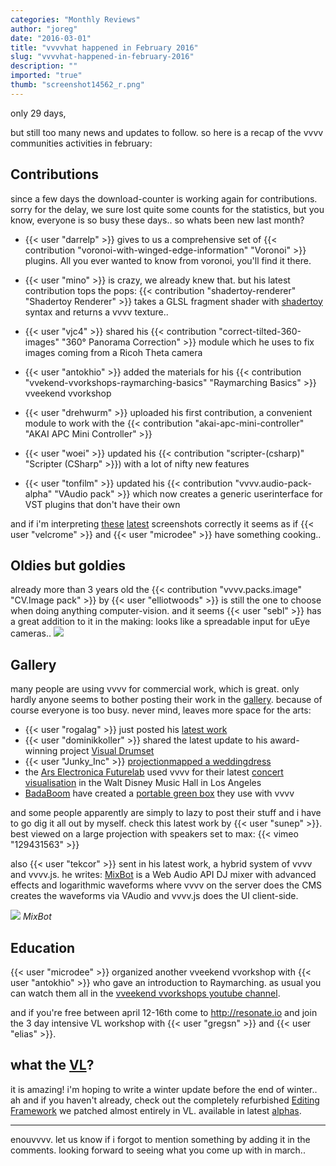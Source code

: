 ```yaml
---
categories: "Monthly Reviews"
author: "joreg"
date: "2016-03-01"
title: "vvvvhat happened in February 2016"
slug: "vvvvhat-happened-in-february-2016"
description: ""
imported: "true"
thumb: "screenshot14562_r.png"
---
```


only 29 days,

but still too many news and updates to follow. so here is a recap of the vvvv communities activities in february:

## Contributions

since a few days the download-counter is working again for contributions. sorry for the delay, we sure lost quite some counts for the statistics, but you know, everyone is so busy these days.. so whats been new last month?

* {{< user "darrelp" >}} gives to us a comprehensive set of {{< contribution "voronoi-with-winged-edge-information" "Voronoi" >}} plugins. All you ever wanted to know from voronoi, you'll find it there. 
* {{< user "mino" >}} is crazy, we already knew that. but his latest contribution tops the pops: {{< contribution "shadertoy-renderer" "Shadertoy Renderer" >}} takes a GLSL fragment shader with [shadertoy](https://www.shadertoy.com/) syntax and returns a vvvv texture..
* {{< user "vjc4" >}} shared his {{< contribution "correct-tilted-360-images" "360° Panorama Correction" >}} module which he uses to fix images coming from a Ricoh Theta camera
* {{< user "antokhio" >}} added the materials for his {{< contribution "vvekend-vvorkshops-raymarching-basics" "Raymarching Basics" >}} vveekend vvorkshop
* {{< user "drehwurm" >}} uploaded his first contribution, a convenient module to work with the {{< contribution "akai-apc-mini-controller" "AKAI APC Mini Controller" >}}

* {{< user "woei" >}} updated his {{< contribution "scripter-(csharp)" "Scripter (CSharp" >}}) with a lot of nifty new features
* {{< user "tonfilm" >}} updated his {{< contribution "vvvv.audio-pack-alpha" "VAudio pack" >}} which now creates a generic userinterface for VST plugins that don't have their own

and if i'm interpreting [these](/blog/strong-typing-made-easy) [latest](/blog/generictest) screenshots correctly it seems as if {{< user "velcrome" >}} and {{< user "microdee" >}} have something cooking..

## Oldies but goldies

already more than 3 years old the {{< contribution "vvvv.packs.image" "CV.Image pack" >}} by {{< user "elliotwoods" >}} is still the one to choose when doing anything computer-vision. and it seems {{< user "sebl" >}} has a great addition to it in the making: looks like a spreadable input for uEye cameras..
![](screenshot14562_r.png) 


## Gallery

many people are using vvvv for commercial work, which is great. only hardly anyone seems to bother posting their work in the [gallery](https://visualprogramming.net/#Showcase). because of course everyone is too busy. never mind, leaves more space for the arts:
* {{< user "rogalag" >}} just posted his [latest work](/blog/installation-review)
* {{< user "dominikkoller" >}} shared the latest update to his award-winning project [Visual Drumset](/blog/davidecks-drums-present-visualdrumset)
* {{< user "Junky_Inc" >}} [projectionmapped a weddingdress](/blog/wedding-dress-projection-mapping)
* the [Ars Electronica Futurelab](http://www.aec.at/futurelab) used vvvv for their latest [concert visualisation](http://www.aec.at/aeblog/2016/02/16/mothergoose/) in the Walt Disney Music Hall in Los Angeles
* [BadaBoom](https://legacy.vvvv.org/businesses/badaboom.berlin) have created a [portable green box](http://badaboom.berlin/2016/01/15/portable-green-box/) they use with vvvv

and some people apparently are simply to lazy to post their stuff and i have to go dig it all out by myself. check this latest work by {{< user "sunep" >}}. best viewed on a large projection with speakers set to max:
{{< vimeo "129431563" >}}

also {{< user "tekcor" >}} sent in his latest work, a hybrid system of vvvv and vvvv.js. he writes: [MixBot](http://www.symbioticcube.com/MixBot) is a Web Audio API DJ mixer with advanced effects and logarithmic waveforms where vvvv on the server does the CMS creates the waveforms via VAudio and vvvv.js does the UI client-side.

![](MixBotBeta_fb_m_r.jpg)
*MixBot*

## Education

{{< user "microdee" >}} organized another vveekend vvorkshop with {{< user "antokhio" >}} who gave an introduction to Raymarching. as usual you can watch them all in the [vveekend vvorkshops youtube channel](https://www.youtube.com/channel/UCa8Vqigdbq5Gam_6dcGdNBw).

and if you're free between april 12-16th come to <http://resonate.io> and join the 3 day intensive VL workshop with {{< user "gregsn" >}} and {{< user "elias" >}}.

## what the [VL](https://betadocs.vvvv.org/using-vvvv/vl.html)?

it is amazing! i'm hoping to write a winter update before the end of winter.. ah and if you haven't already, check out the completely refurbished [Editing Framework](/blog/2016/introducing-the-editing-framework) we patched almost entirely in VL. available in latest [alphas](https://legacy.vvvv.org/downloads/previews).

---
enouvvvv. let us know if i forgot to mention something by adding it in the comments. looking forward to seeing what you come up with in march..
